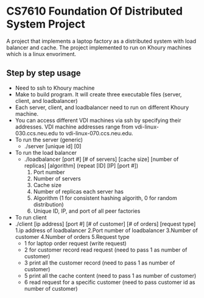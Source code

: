 # CS7610 Foundation Of Distributed System Project

A project that implements a laptop factory as a distributed system with load balancer and cache. 
The project implemented to run on Khoury machines which is a linux envoriment.
## Step by step usage
- Need to ssh to Khoury machine
- Make to build program. It will create three executable files (server, client, and loadbalancer)
- Each server, client, and loadbalancer need to run on different Khoury machine. 
- You can access different VDI machines via ssh by specifying their addresses. VDI machine addresses range from vdi-linux-030.ccs.neu.edu to vdi-linux-070.ccs.neu.edu.
- To run the server (generic)
  - ./server [unique id] [0]
- To run the load balancer
  - ./loadbalancer [port #] [# of servers] [cache size] [number of replicas] [algorithm] (repeat [ID] [IP] [port #])
    1. Port number
    2. Number of servers
    3. Cache size
    4. Number of replicas each server has
    5. Algorithm (1 for consistent hashing algorith, 0 for random distribution)
    6. Unique ID, IP, and port of all peer factories
 - To run client
  - ./client [ip address] [port #] [# of customer] [# of orders] [request type]
    1.ip address of loadbalancer
    2.Port number of loadbalancer
    3.Number of customer
    4.Number of orders
    5.Request type
      - 1 for laptop order request (write request)
      - 2 for customer record read request (need to pass 1 as number of customer)
      - 3 print all the customer record (need to pass 1 as number of customer)
      - 5 print all the cache content (need to pass 1 as number of customer)
      - 6 read request for a specific customer (need to pass customer id as number of customer)

